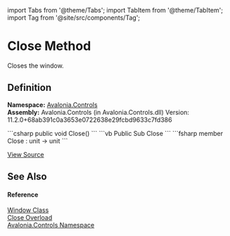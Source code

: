 import Tabs from '@theme/Tabs'; 
import TabItem from '@theme/TabItem'; 
import Tag from '@site/src/components/Tag'; 

# Close Method


Closes the window.



## Definition
**Namespace:** <a href="N_Avalonia_Controls">Avalonia.Controls</a>  
**Assembly:** Avalonia.Controls (in Avalonia.Controls.dll) Version: 11.2.0+68ab391c0a3653e0722638e29fcbd9633c7fd386

<Tabs groupId="api-code-preview">
<TabItem value="csharp" label="C#">
```csharp
public void Close()
```
</TabItem>
<TabItem value="vb" label="VB">
```vb
Public Sub Close
```
</TabItem>
<TabItem value="fsharp" label="F#">
```fsharp
member Close : unit -> unit 
```
</TabItem>
</Tabs>



<a href="https://github.com/AvaloniaUI/Avalonia/tree/master/srcAvalonia.Controls/Window.cs#L457" title="View the source code">View Source</a>



## See Also


#### Reference
<a href="T_Avalonia_Controls_Window">Window Class</a>  
<a href="Overload_Avalonia_Controls_Window_Close">Close Overload</a>  
<a href="N_Avalonia_Controls">Avalonia.Controls Namespace</a>  
